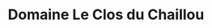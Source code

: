 ---
title: "Domaine Le Clos du Chaillou"
url: /vallet/domaine-le-clos-du-chaillou/
shop: Getränke
---